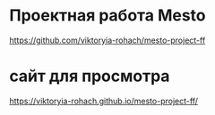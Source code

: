 # Проектная работа Mesto
https://github.com/viktoryia-rohach/mesto-project-ff
# cайт для просмотра
https://viktoryia-rohach.github.io/mesto-project-ff/

